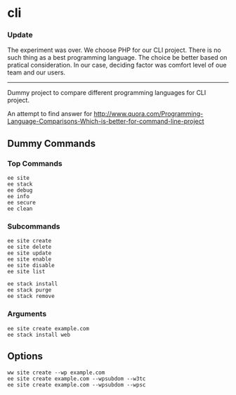 cli
===

### Update
The experiment was over. We choose PHP for our CLI project. There is no such thing as a best programming language. The choice be better based on pratical consideration. In our case, deciding factor was comfort level of oue team and our users.

----

Dummy project to compare different programming languages for CLI project.

An attempt to find answer for http://www.quora.com/Programming-Language-Comparisons-Which-is-better-for-command-line-project


Dummy Commands
----------------

### Top Commands

````
ee site
ee stack
ee debug
ee info
ee secure
ee clean
````

### Subcommands

````
ee site create
ee site delete
ee site update
ee site enable
ee site disable
ee site list

ee stack install
ee stack purge
ee stack remove
````

### Arguments

````
ee site create example.com
ee stack install web
````

## Options

````
ww site create --wp example.com
ee site create example.com --wpsubdom --w3tc
ee site create example.com --wpsubdom --wpsc
````
